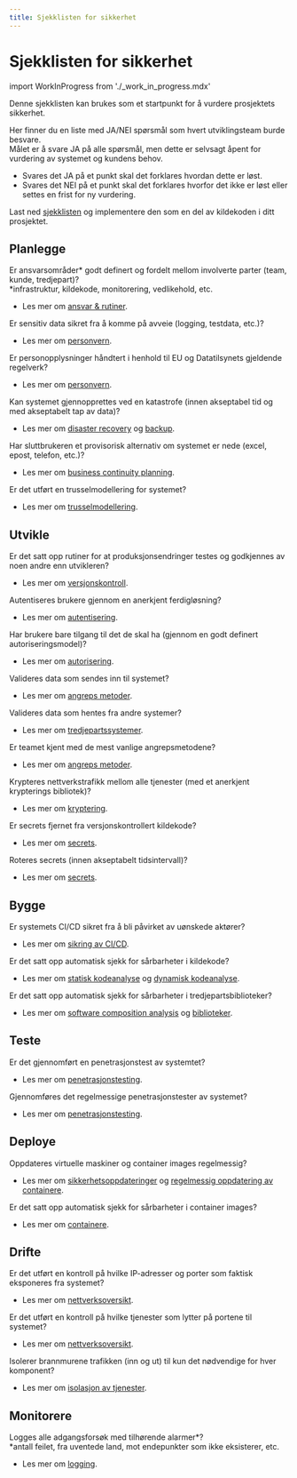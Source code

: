 ```yaml
--- 
title: Sjekklisten for sikkerhet
---
```


# Sjekklisten for sikkerhet

import WorkInProgress from './_work_in_progress.mdx'

<WorkInProgress />

Denne sjekklisten kan brukes som et startpunkt for å vurdere prosjektets sikkerhet.

Her finner du en liste med JA/NEI spørsmål som hvert utviklingsteam burde besvare.  
Målet er å svare JA på alle spørsmål, men dette er selvsagt åpent for vurdering av systemet og kundens behov.
- Svares det JA på et punkt skal det forklares hvordan dette er løst.
- Svares det NEI på et punkt skal det forklares hvorfor det ikke er løst eller settes en frist for ny vurdering.

Last ned [sjekklisten](https://raw.githubusercontent.com/bouvet/sikkerhet.bouvet.no/main/docs/checklist.md) og implementere den som en del av kildekoden i ditt prosjektet.

## Planlegge
Er ansvarsområder* godt definert og fordelt mellom involverte parter (team, kunde, tredjepart)?  
\*infrastruktur, kildekode, monitorering, vedlikehold, etc.  
- Les mer om [ansvar & rutiner](https://sikkerhet.bouvet.no/planlegge/ansvar-rutiner).

Er sensitiv data sikret fra å komme på avveie (logging, testdata, etc.)?  
- Les mer om [personvern](https://sikkerhet.bouvet.no/planlegge/privacy).

Er personopplysninger håndtert i henhold til EU og Datatilsynets gjeldende regelverk?  
- Les mer om [personvern](https://sikkerhet.bouvet.no/planlegge/privacy).

Kan systemet gjennopprettes ved en katastrofe (innen akseptabel tid og med akseptabelt tap av data)?  
- Les mer om [disaster recovery](https://sikkerhet.bouvet.no/planlegge/disaster-recovery)
og [backup](https://sikkerhet.bouvet.no/drifte/storage#backup).

Har sluttbrukeren et provisorisk alternativ om systemet er nede (excel, epost, telefon, etc.)?  
- Les mer om [business continuity planning](https://sikkerhet.bouvet.no/planlegge/business-continuity).

Er det utført en trusselmodellering for systemet?  
- Les mer om [trusselmodellering](https://sikkerhet.bouvet.no/planlegge/trusselmodellering).

## Utvikle
Er det satt opp rutiner for at produksjonsendringer testes og godkjennes av noen andre enn utvikleren?  
- Les mer om [versjonskontroll](https://sikkerhet.bouvet.no/utvikle/version_control).

Autentiseres brukere gjennom en anerkjent ferdigløsning?  
- Les mer om [autentisering](https://sikkerhet.bouvet.no/utvikle/kildekode#autentisering).

Har brukere bare tilgang til det de skal ha (gjennom en godt definert autoriseringsmodel)?  
- Les mer om [autorisering](https://sikkerhet.bouvet.no/utvikle/kildekode#autorisering).

Valideres data som sendes inn til systemet?  
- Les mer om [angreps metoder](https://sikkerhet.bouvet.no/utvikle/kildekode/#angreps-metoder).

Valideres data som hentes fra andre systemer?  
- Les mer om [tredjepartssystemer](https://sikkerhet.bouvet.no/utvikle/kildekode#tredjepartssystemer).

Er teamet kjent med de mest vanlige angrepsmetodene?  
- Les mer om [angreps metoder](https://sikkerhet.bouvet.no/utvikle/kildekode#angreps-metoder).

Krypteres nettverkstrafikk mellom alle tjenester (med et anerkjent krypterings bibliotek)?  
- Les mer om [kryptering](https://sikkerhet.bouvet.no/utvikle/kildekode#kryptering).

Er secrets fjernet fra versjonskontrollert kildekode?  
- Les mer om [secrets](https://sikkerhet.bouvet.no/utvikle/kildekode#secrets).

Roteres secrets (innen akseptabelt tidsintervall)?  
- Les mer om [secrets](https://sikkerhet.bouvet.no/utvikle/kildekode#secrets).

## Bygge
Er systemets CI/CD sikret fra å bli påvirket av uønskede aktører?  
- Les mer om [sikring av CI/CD](https://sikkerhet.bouvet.no/bygge/sikring-av-ci-cd).

Er det satt opp automatisk sjekk for sårbarheter i kildekode?  
- Les mer om [statisk kodeanalyse](https://sikkerhet.bouvet.no/bygge/statisk-kodeanalyse-sast)
og [dynamisk kodeanalyse](https://sikkerhet.bouvet.no/bygge/dynamisk-kodeanalyse-dast).

Er det satt opp automatisk sjekk for sårbarheter i tredjepartsbiblioteker?  
- Les mer om [software composition analysis](https://sikkerhet.bouvet.no/bygge/software-composition-analysis-sca)
og [biblioteker](https://sikkerhet.bouvet.no/utvikle/biblioteker).

## Teste
Er det gjennomført en penetrasjonstest av systemtet?  
- Les mer om [penetrasjonstesting](https://sikkerhet.bouvet.no/teste/penetrasjonstesting).

Gjennomføres det regelmessige penetrasjonstester av systemet?  
- Les mer om [penetrasjonstesting](https://sikkerhet.bouvet.no/teste/penetrasjonstesting).

## Deploye
Oppdateres virtuelle maskiner og container images regelmessig?  
- Les mer om [sikkerhetsoppdateringer](https://sikkerhet.bouvet.no/deploye/virtual_machines#sikkerhetsoppdateringer)
og [regelmessig oppdatering av containere](https://sikkerhet.bouvet.no/deploye/containers#oppdater-regelmessig).

Er det satt opp automatisk sjekk for sårbarheter i container images?  
- Les mer om [containere](https://sikkerhet.bouvet.no/deploye/containers).

## Drifte
Er det utført en kontroll på hvilke IP-adresser og porter som faktisk eksponeres fra systemet?  
- Les mer om [nettverksoversikt](https://sikkerhet.bouvet.no/drifte/network#f%C3%A5-oversikt-over-nettverket).

Er det utført en kontroll på hvilke tjenester som lytter på portene til systemet?  
- Les mer om [nettverksoversikt](https://sikkerhet.bouvet.no/drifte/network#f%C3%A5-oversikt-over-nettverket).

Isolerer brannmurene trafikken (inn og ut) til kun det nødvendige for hver komponent?  
- Les mer om [isolasjon av tjenester](https://sikkerhet.bouvet.no/drifte/network#isolasjon-av-tjenester).

## Monitorere
Logges alle adgangsforsøk med tilhørende alarmer*?  
\*antall feilet, fra uventede land, mot endepunkter som ikke eksisterer, etc.  
- Les mer om [logging](https://sikkerhet.bouvet.no/monitorere/logging).
